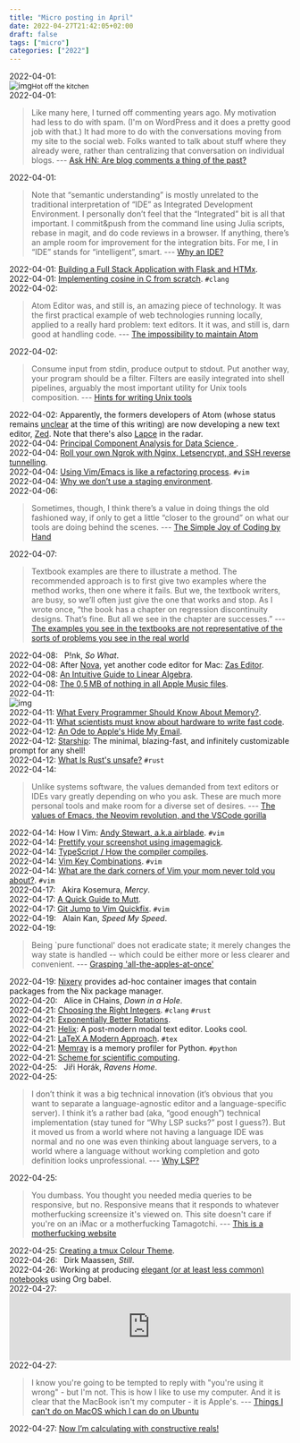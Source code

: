 ```yaml
---
title: "Micro posting in April"
date: 2022-04-27T21:42:05+02:00
draft: false
tags: ["micro"]
categories: ["2022"]
---
```


<a href="#" style="text-decoration: none;">2022-04-01</a>: <br>![img](/img/67053140909__CE030A7B-7BD4-463E-AA17-4EC1111AE9F5.JPG)<small>Hot off the kitchen</small><br>
<a href="#" style="text-decoration: none;">2022-04-01</a>:

> Like many here, I turned off commenting years ago. My motivation had less to do with spam. (I'm on WordPress and it does a pretty good job with that.) It had more to do with the conversations moving from my site to the social web. Folks wanted to talk about stuff where they already were, rather than centralizing that conversation on individual blogs. --- [Ask HN: Are blog comments a thing of the past?](https://news.ycombinator.com/item?id=30853565)<br>

<a href="#" style="text-decoration: none;">2022-04-01</a>:

> Note that “semantic understanding” is mostly unrelated to the traditional interpretation of “IDE” as Integrated Development Environment. I personally don’t feel that the “Integrated” bit is all that important. I commit&push from the command line using Julia scripts, rebase in magit, and do code reviews in a browser. If anything, there’s an ample room for improvement for the integration bits. For me, I in “IDE” stands for “intelligent”, smart. --- [Why an IDE?](https://matklad.github.io//2020/11/11/yde.html)<br>

<a href="#" style="text-decoration: none;">2022-04-01</a>: [Building a Full Stack Application with Flask and HTMx](https://codecapsules.io/docs/tutorials/build-flask-htmx-app/).<br>
<a href="#" style="text-decoration: none;">2022-04-01</a>: [Implementing cosine in C from scratch](https://austinhenley.com/blog/cosine.html). `#clang`<br>
<a href="#" style="text-decoration: none;">2022-04-02</a>:

> Atom Editor was, and still is, an amazing piece of technology. It was the first practical example of web technologies running locally, applied to a really hard problem: text editors. It it was, and still is, darn good at handling code. --- [The impossibility to maintain Atom](https://mauricio.szabo.link/blog/2022/02/17/the-impossibility-to-maintain-atom)<br>

<a href="#" style="text-decoration: none;">2022-04-02</a>:

> Consume input from stdin, produce output to stdout. Put another way, your program should be a filter. Filters are easily integrated into shell pipelines, arguably the most important utility for Unix tools composition. --- [Hints for writing Unix tools](https://monkey.org/~marius/unix-tools-hints.html)<br>

<a href="#" style="text-decoration: none;">2022-04-02</a>: Apparently, the formers developers of Atom (whose status remains [unclear](https://github.com/atom/atom/discussions/22847) at the time of this writing) are now developing a new text editor, [Zed](https://zed.dev/). Note that there's also [Lapce](https://lapce.dev/) in the radar.<br>
<a href="#" style="text-decoration: none;">2022-04-04</a>: [Principal Component Analysis for Data Science ](https://pca4ds.github.io/).<br>
<a href="#" style="text-decoration: none;">2022-04-04</a>: [Roll your own Ngrok with Nginx, Letsencrypt, and SSH reverse tunnelling](https://jerrington.me/posts/2019-01-29-self-hosted-ngrok.html).<br>
<a href="#" style="text-decoration: none;">2022-04-04</a>: [Using Vim/Emacs is like a refactoring process](https://yiming.dev/blog/2018/01/28/using-vim-emacs-is-like-a-refactoring-process/). `#vim`<br>
<a href="#" style="text-decoration: none;">2022-04-04</a>: [Why we don’t use a staging environment](https://squeaky.ai/blog/development/why-we-dont-use-a-staging-environment).<br>
<a href="#" style="text-decoration: none;">2022-04-06</a>:

> Sometimes, though, I think there’s a value in doing things the old fashioned way, if only to get a little “closer to the ground” on what our tools are doing behind the scenes. --- [The Simple Joy of Coding by Hand](https://benghancock.github.io/blog/2021/simple-joy-coding-by-hand.html)<br>

<a href="#" style="text-decoration: none;">2022-04-07</a>:

> Textbook examples are there to illustrate a method. The recommended approach is to first give two examples where the method works, then one where it fails. But we, the textbook writers, are busy, so we’ll often just give the one that works and stop. As I wrote once, “the book has a chapter on regression discontinuity designs. That’s fine. But all we see in the chapter are successes.” --- [The examples you see in the textbooks are not representative of the sorts of problems you see in the real world](https://statmodeling.stat.columbia.edu/2022/03/27/the-examples-you-see-in-the-textbooks-are-not-representative-of-the-sorts-of-problems-you-see-in-the-real-world/)<br>

<a href="#" style="text-decoration: none;">2022-04-08</a>: <a href="" class="iconfont icon-music" title="rss"></a> &nbsp; P!nk, _So What_.<br>
<a href="#" style="text-decoration: none;">2022-04-08</a>: After [Nova](https://nova.app/), yet another code editor for Mac: [Zas Editor](https://www.zeditor.app/).<br>
<a href="#" style="text-decoration: none;">2022-04-08</a>: [An Intuitive Guide to Linear Algebra](https://betterexplained.com/articles/linear-algebra-guide/).<br>
<a href="#" style="text-decoration: none;">2022-04-08</a>: [The 0,5 MB of nothing in all Apple Music files](https://www.ctrl.blog/entry/apple-music-nullbytes.html).<br>
<a href="#" style="text-decoration: none;">2022-04-11</a>: <br>![img](/img/67130550456__9F4D50D5-C0C7-4B3D-B098-572D34B496BE.JPG)<br>
<a href="#" style="text-decoration: none;">2022-04-11</a>: [What Every Programmer Should Know About Memory?](https://stackoverflow.com/questions/8126311/what-every-programmer-should-know-about-memory).<br>
<a href="#" style="text-decoration: none;">2022-04-11</a>: [What scientists must know about hardware to write fast code](https://biojulia.net/post/hardware/).<br>
<a href="#" style="text-decoration: none;">2022-04-12</a>: [An Ode to Apple's Hide My Email](https://empty.coffee/an-ode-to-apples-hide-my-email/).<br>
<a href="#" style="text-decoration: none;">2022-04-12</a>: [Starship](https://starship.rs/): The minimal, blazing-fast, and infinitely customizable prompt for any shell!<br>
<a href="#" style="text-decoration: none;">2022-04-12</a>: [What Is Rust's unsafe?](https://nora.codes/post/what-is-rusts-unsafe/) `#rust`<br>
<a href="#" style="text-decoration: none;">2022-04-14</a>:

> Unlike systems software, the values demanded from text editors or IDEs vary greatly depending on who you ask. These are much more personal tools and make room for a diverse set of desires. --- [The values of Emacs, the Neovim revolution, and the VSCode gorilla](https://www.murilopereira.com/the-values-of-emacs-the-neovim-revolution-and-the-vscode-gorilla/)<br>

<a href="#" style="text-decoration: none;">2022-04-14</a>: How I Vim: [Andy Stewart, a.k.a airblade](http://howivim.com/2016/andy-stewart/). `#vim`<br>
<a href="#" style="text-decoration: none;">2022-04-14</a>: [Prettify your screenshot using imagemagick](https://elianiva.my.id/post/prettify-screenshot-using-imagemagick).<br>
<a href="#" style="text-decoration: none;">2022-04-14</a>: [TypeScript / How the compiler compiles](https://www.huy.rocks/everyday/04-01-2022-typescript-how-the-compiler-compiles).<br>
<a href="#" style="text-decoration: none;">2022-04-14</a>: [Vim Key Combinations](https://keycombiner.com/collections/vim/). `#vim`<br>
<a href="#" style="text-decoration: none;">2022-04-14</a>: [What are the dark corners of Vim your mom never told you about?](https://stackoverflow.com/questions/726894/what-are-the-dark-corners-of-vim-your-mom-never-told-you-about). `#vim`<br>
<a href="#" style="text-decoration: none;">2022-04-17</a>: <a href="" class="iconfont icon-music" title="rss"></a> &nbsp; Akira Kosemura, _Mercy_.<br>
<a href="#" style="text-decoration: none;">2022-04-17</a>: [A Quick Guide to Mutt](https://srobb.net/mutt.html).<br>
<a href="#" style="text-decoration: none;">2022-04-17</a>: [Git Jump to Vim Quickfix](https://evantravers.com/articles/2022/04/14/git-jump-to-vim-quickfix/). `#vim`<br>
<a href="#" style="text-decoration: none;">2022-04-19</a>: <a href="" class="iconfont icon-music" title="rss"></a> &nbsp; Alain Kan, _Speed My Speed_.<br>
<a href="#" style="text-decoration: none;">2022-04-19</a>:

> Being `pure functional' does not eradicate state; it merely changes the way state is handled -- which could be either more or less clearer and convenient. --- [Grasping 'all-the-apples-at-once'](https://okmij.org/ftp/Algorithms/grasping-all-apples-at-once.html#epilogue)<br>

<a href="#" style="text-decoration: none;">2022-04-19</a>: [Nixery](https://nixery.dev/) provides ad-hoc container images that contain packages from the Nix package manager.<br>
<a href="#" style="text-decoration: none;">2022-04-20</a>: <a href="" class="iconfont icon-music" title="rss"></a> &nbsp; Alice in CHains, _Down in a Hole_.<br>
<a href="#" style="text-decoration: none;">2022-04-21</a>: [Choosing the Right Integers](https://www.thecodedmessage.com/posts/programming-integers/). `#clang` `#rust`<br>
<a href="#" style="text-decoration: none;">2022-04-21</a>: [Exponentially Better Rotations](https://thenumbat.github.io/Exponential-Rotations/).<br>
<a href="#" style="text-decoration: none;">2022-04-21</a>: [Helix](https://helix-editor.com/): A post-modern modal text editor. Looks cool.<br>
<a href="#" style="text-decoration: none;">2022-04-21</a>: [LaTeX A Modern Approach](https://daniel-j-h.github.io/post/latex-a-modern-approach/). `#tex`<br>
<a href="#" style="text-decoration: none;">2022-04-21</a>: [Memray](https://github.com/bloomberg/memray) is a memory profiler for Python. `#python`<br>
<a href="#" style="text-decoration: none;">2022-04-21</a>: [Scheme for scientific computing](http://fmnt.info/blog/20181029_scheme.html).<br>
<a href="#" style="text-decoration: none;">2022-04-25</a>: <a href="" class="iconfont icon-music" title="rss"></a> &nbsp; Jiři Horák, _Ravens Home_.<br>
<a href="#" style="text-decoration: none;">2022-04-25</a>:

> I don’t think it was a big technical innovation (it’s obvious that you want to separate a language-agnostic editor and a language-specific server). I think it’s a rather bad (aka, “good enough”) technical implementation (stay tuned for “Why LSP sucks?” post I guess?). But it moved us from a world where not having a language IDE was normal and no one was even thinking about language servers, to a world where a language without working completion and goto definition looks unprofessional. --- [Why LSP?](https://matklad.github.io//2022/04/25/why-lsp.html)<br>

<a href="#" style="text-decoration: none;">2022-04-25</a>:

> You dumbass. You thought you needed media queries to be responsive, but no. Responsive means that it responds to whatever motherfucking screensize it's viewed on. This site doesn't care if you're on an iMac or a motherfucking Tamagotchi. --- [This is a motherfucking website](https://motherfuckingwebsite.com/)<br>

<a href="#" style="text-decoration: none;">2022-04-25</a>: [Creating a tmux Colour Theme](https://cassidy.codes/blog/2019-08-03-tmux-colour-theme/).<br>
<a href="#" style="text-decoration: none;">2022-04-26</a>: <a href="" class="iconfont icon-music" title="rss"></a> &nbsp; Dirk Maassen, _Still_.<br>
<a href="#" style="text-decoration: none;">2022-04-26</a>: Working at producing [elegant (or at least less common) notebooks](https://aliquote.org/pub/lang-r-base.html) using Org babel.<br>
<a href="#" style="text-decoration: none;">2022-04-27</a>: <iframe style="border: 0; width: 100%; height: 120px;" src="https://bandcamp.com/EmbeddedPlayer/album=1110099553/size=large/bgcol=ffffff/linkcol=0687f5/tracklist=false/artwork=small/transparent=true/" seamless><a href="https://bauhaus.bandcamp.com/album/the-bela-session">The Bela Session by Bauhaus</a></iframe><br>
<a href="#" style="text-decoration: none;">2022-04-27</a>:

> I know you're going to be tempted to reply with "you're using it wrong" - but I'm not. This is how I like to use my computer. And it is clear that the MacBook isn't my computer - it is Apple's. --- [Things I can't do on MacOS which I can do on Ubuntu](https://shkspr.mobi/blog/2020/04/things-i-cant-do-on-macos-which-i-can-do-on-ubuntu/)<br>

<a href="#" style="text-decoration: none;">2022-04-27</a>: [Now I’m calculating with constructive reals!](https://aperiodical.com/2022/03/now-im-calculating-with-constructive-reals/)<br>
